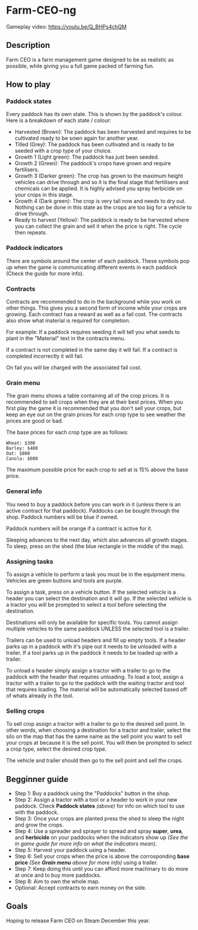 # Farm-CEO-ng

Gameplay video: https://youtu.be/Q_BHPs4chQM

## Description
Farm CEO is a farm management game designed to be as realistic as possible, while giving you a full game packed of farming fun.

## How to play
### Paddock states
Every paddock has its own state. This is shown by the paddock's colour.
Here is a breakdown of each state / colour:
 - Harvested (Brown): The paddock has been harvested and requires to be cultivated ready to be sown again for another year.
 - Tilled (Grey): The paddock has been cultivated and is ready to be seeded with a crop type of your choice.
 - Growth 1 (Light green): The paddock has just been seeded.
 - Growth 2 (Green): The paddock's crops have grown and require fertilisers.
 - Growth 3 (Darker green): The crop has grown to the maximum height vehicles can drive through and so it is the final stage that fertilisers and chemicals can be applied. It is highly advised you spray herbicide on your crops in this stage.
 - Growth 4 (Dark green): The crop is very tall now and needs to dry out. Nothing can be done in this state as the crops are too big for a vehicle to drive through.
 - Ready to harvest (Yellow): The paddock is ready to be harvested where you can collect the grain and sell it when the price is right. The cycle then repeats.

### Paddock indicators
There are symbols around the center of each paddock.
These symbols pop up when the game is communicating different events in each paddock (Check the guide for more info).

### Contracts
Contracts are recommended to do in the background while you work on other things. This gives you a second form of income while your crops are growing.
Each contract has a reward as well as a fail cost. The contracts also show what material is required for completion.

For example: If a paddock requires seeding it will tell you what seeds to plant in the "Material" text in the contracts menu.

If a contract is not completed in the same day it will fail.
If a contract is completed incorrectly it will fail.

On fail you will be charged with the associated fail cost.

### Grain menu
The grain menu shows a table containing all of the crop prices. It is recommended to sell crops when they are at their best prices.
When you first play the game it is recommended that you don't sell your crops, but keep an eye out on the grain prices for each crop type to see weather the prices are good or bad.

The base prices for each crop type are as follows:
```
Wheat: $300
Barley: $400
Oat: $800
Canola: $600
```

The maximum possible price for each crop to sell at is 15% above the base price.

### General info
You need to buy a paddock before you can work in it (unless there is an active contract for that paddock).
Paddocks can be bought through the shop.
Paddock numbers will be blue if owned.

Paddock numbers will be orange if a contract is active for it.

Sleeping advances to the next day, which also advances all growth stages.
To sleep, press on the shed (the blue rectangle in the middle of the map).

### Assigning tasks
To assign a vehicle to perform a task you must be in the equipment menu.
Vehicles are green buttons and tools are purple.

To assign a task, press on a vehicle button.
If the selected vehicle is a header you can select the destination and it will go.
If the selected vehicle is a tractor you will be prompted to select a tool before selecting the destination.

Destinations will only be available for specific tools.
You cannot assign multiple vehicles to the same paddock UNLESS the selected tool is a trailer.

Trailers can be used to unload headers and fill up empty tools.
If a header parks up in a paddock with it's pipe out it needs to be unloaded with a trailer.
If a tool parks up in the paddock it needs to be loaded up with a trailer.

To unload a header simply assign a tractor with a trailer to go to the paddock with the header that requires unloading.
To load a tool, assign a tractor with a trailer to go to the paddock with the waiting tractor and tool that requires loading. The material will be automatically selected based off of whats already in the tool.

### Selling crops
To sell crop assign a tractor with a trailer to go to the desired sell point.
In other words, when choosing a destination for a tractor and trailer, select the silo on the map that has the same name as the sell point you want to sell your crops at because it is the sell point.
You will then be prompted to select a crop type, select the desired crop type.

The vehicle and trailer should then go to the sell point and sell the crops.

## Begginner guide
- Step 1: Buy a paddock using the "Paddocks" button in the shop.
- Step 2: Assign a tractor with a tool or a header to work in your new paddock. Check **Paddock states** *(above)* for info on which tool to use with the paddock.
- Step 3: Once your crops are planted press the shed to sleep the night and grow the crops.
- Step 4: Use a spreader and sprayer to spread and spray **super**, **urea**, and **herbicide** on your paddocks when the indicators show up *(See the in game guide for more info on what the indicators mean)*.
- Step 5: Harvest your paddock using a header.
- Step 6: Sell your crops when the price is above the corrosponding **base price** *(See **Grain menu** above for more info)* using a trailer.
- Step 7: Keep doing this until you can afford more machinary to do more at once and to buy more paddocks.
- Step 8: Aim to own the whole map.
- Optional: Accept contracts to earn money on the side.

## Goals
Hoping to release Farm CEO on Steam December this year.
